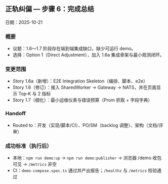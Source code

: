 ## 正轨纠偏 — 步骤 6：完成总结

日期：2025-10-21

### 概要
- 议题：1.6～1.7 阶段存在端到端集成缺口，缺少可运行 demo。
- 选择：Option 1（Direct Adjustment），加入 1.6a 集成骨架与最小观测闭环。

### 变更范围
- Story 1.6a（新增）：E2E Integration Skeleton（编排、脚本、e2e）
- Story 1.6（修订）：接入 SharedWorker → Gateway → NATS，并在页面显示 Top‑K 与 2 指标
- Story 1.7（细化）：最小运维仪表与错误预算（Prom 抓取 + 字段字典）

### Handoff
- Routed to：开发（实现/脚本/CI）、PO/SM（backlog 调整）、架构（文档/评审）

### 成功标准（执行后）
- 本地：`npm run demo:up` → `npm run demo:publisher` → 浏览器 /demo 收包可见 → `/metrics` 非空
- CI：`demo-compose.spec.ts` 通过并产出报告；`/healthz` 与 `/metrics` 校验通过

